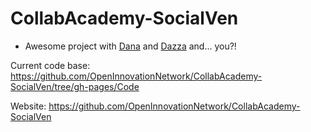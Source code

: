 # CollabAcademy-SocialVen

* Awesome project with [Dana](https://github.com/dana-bullister) and [Dazza](https://github.com/dazzaji) and... you?!


Current code base: https://github.com/OpenInnovationNetwork/CollabAcademy-SocialVen/tree/gh-pages/Code

Website: https://github.com/OpenInnovationNetwork/CollabAcademy-SocialVen
